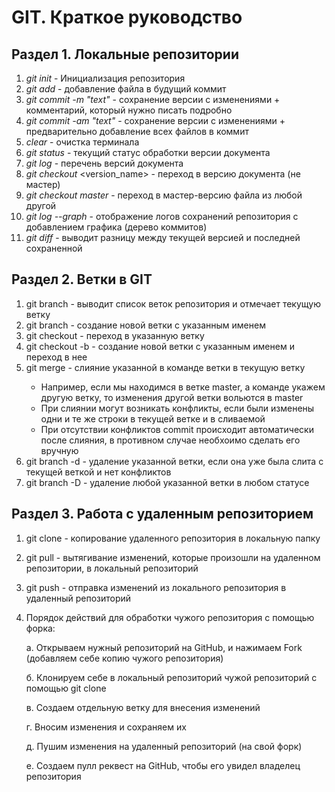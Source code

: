 # GIT. Краткое руководство
## Раздел 1. Локальные репозитории
1. *git init* - Инициализация репозитория
2. *git add* - добавление файла в будущий коммит
3. *git commit -m "text"* - сохранение версии с изменениями + комментарий, который нужно писать подробно
4. *git commit -am "text"* - сохранение версии с изменениями + предварительно добавление всех файлов в коммит
5. *clear* - очистка терминала
6. *git status* - текущий статус обработки версии документа
7. *git log* - перечень версий документа
8. *git checkout* <version_name> - переход в версию документа (не мастер)
9. *git checkout master* - переход в мастер-версию файла из любой другой
10. *git log --graph* - отображение логов сохранений репозитория с добавлением графика (дерево коммитов)
11. *git diff* - выводит разницу между текущей версией и последней сохраненной

## Раздел 2. Ветки в GIT
1. git branch - выводит список веток репозитория и отмечает текущую ветку
2. git branch <name> - создание новой ветки с указанным именем
3. git checkout <branch name> - переход в указанную ветку
4. git checkout -b <branch name> - создание новой ветки с указанным именем и переход в нее
5. git merge <branch name> - слияние указанной в команде ветки в текущую ветку
    * Например, если мы находимся в ветке master, а  команде укажем другую ветку, то изменения другой ветки вольются в master
    * При слиянии могут возникать конфликты, если были изменены одни и те же строки в текущей ветке и в сливаемой
    * При отсутствии конфликтов commit происходит автоматически после слияния, в противном случае необхоимо сделать его вручную
6. git branch -d <branch name> - удаление указанной ветки, если она уже была слита с текущей веткой и нет конфликтов
7. git branch -D <branch name> - удаление любой указанной ветки в любом статусе

## Раздел 3. Работа с удаленным репозиторием
1. git clone - копирование удаленного репозитория в локальную папку
2. git pull - вытягивание изменений, которые произошли на удаленном репозитории, в локальный репозиторий
3. git push - отправка изменений из локального репозитория в удаленный репозиторий
4. Порядок действий для обработки чужого репозитория с помощью форка:
   
   а. Открываем нужный репозиторий на GitHub, и нажимаем Fork (добавляем себе копию чужого репозитория)
   
   б. Клонируем себе в локальный репозиторий чужой репозиторий с помощью git clone
   
   в. Создаем отдельную ветку для внесения изменений
   
   г. Вносим изменения и сохраняем их
   
   д. Пушим изменения на удаленный репозиторий (на свой форк)
   
   е. Создаем пулл реквест на GitHub, чтобы его увидел владелец репозитория